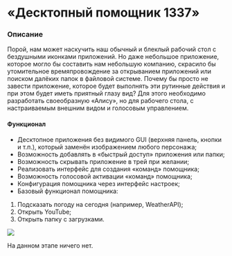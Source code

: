 «Десктопный помощник 1337»
===

### Описание

Порой, нам может наскучить наш обычный и блеклый рабочий стол с бездушными иконками приложений. Но даже небольшое приложение, которое могло бы составить нам небольшую компанию, скрасило бы утомительное времяпровождение за открыванием приложений или поиском далёких папок в файловой системе. Почему бы просто не завести приложение, которое будет выполнять эти рутинные действия и при этом будет иметь приятный глазу вид? Для этого необходимо разработать своеобразную «Алису», но для рабочего стола, с настраиваемым внешним видом и голосовым управлением.

#### Функционал

- Десктопное приложения без видимого GUI (верхняя панель, кнопки и т.п.), который заменён изображением любого персонажа;
- Возможность добавлять в «быстрый доступ» приложения или папки;
- Возможность скрывать приложение в трей при желании;
- Реализовать интерфейс для создания «команд» помощника;
- Возможность голосовой активации «команд» помощника;
- Конфигурация помощника через интерфейс настроек;
- Базовый функционал помощника: 
1. Подсказать погоду на сегодня (например, WeatherAPI);
2. Открыть YouTube;
3. Открыть папку с загрузками.


![](https://memepedia.ru/wp-content/uploads/2017/10/%D1%82%D1%8B-%D0%BF%D1%80%D0%BE%D1%81%D1%82%D0%BE-%D1%80%D0%BE%D0%B1%D0%BE%D1%82-%D0%B8%D0%BC%D0%B8%D1%82%D0%B0%D1%86%D0%B8%D1%8F-%D0%B6%D0%B8%D0%B7%D0%BD%D0%B8-2.jpeg)

На данном этапе ничего нет.
